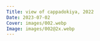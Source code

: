 ```yaml
---
Title: view of cappadokiya, 2022
Date: 2023-07-02
Cover: images/002.webp
Image: images/002@2x.webp
---
```

